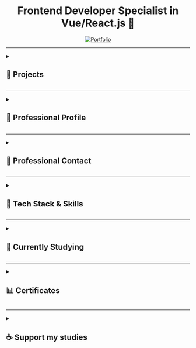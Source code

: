 <div align="center">

# Frontend Developer Specialist in Vue/React.js 🚀

</div>

<div align="center">
<a href="https://persona-nextjs-chronicles-part-2.netlify.app/en" target="_blank">
<img src="https://img.shields.io/badge/Portfolio-Showcase-2563eb?style=for-the-badge&logo=portfolio&logoColor=white" alt="Portfolio" title="View my professional portfolio - Showcasing projects and skills"/>
</a>
</div>

---

<details> <!-- INICIO DETAILS Projects -->
<summary><h2>📁 Projects</h2></summary>

<details> <!-- INICIO DETAILS Personal Projects -->
<summary><h3>🗂️ Personal Projects</h3></summary>

<details> <!-- INICIO DETAILS Chronicles -->
<summary><h3>└─🗺️ Chronicles (TypeScript/JavaScript)</h3></summary>

### 🌿 Breath Natural - NextJS

<div style="display: flex; gap: 10px; margin: 20px 0;">
<a href="https://breath-natural-nextjs-chronicles.netlify.app" target="_blank">
<img src="https://img.shields.io/badge/🌐_Live_Website-2563eb?style=for-the-badge" alt="Live Website" />
</a>
<a href="https://github.com/ricardo-camilo-programador-frontend-web/nextjs-chronicles-part-1" target="_blank">
<img src="https://img.shields.io/badge/📁_View_Repository-2563eb?style=for-the-badge" alt="Repository" />
</a>
</div>

<details> <!-- INICIO DETAILS Project Status -->
<summary>└─📑 Project Status</summary>
<img src="https://img.shields.io/badge/Status-Completed-success?style=flat-square" />

<img src="https://img.shields.io/badge/Type-Portfolio-007ACC?style=flat-square" />
</details> <!-- FINAL DETAILS Project Status -->

<details> <!-- INICIO DETAILS Project Details -->
<summary>└─📑 Project Details</summary>

## 🎯 Project Overview

A modern e-commerce platform for indoor plants, developed as a portfolio piece to demonstrate advanced frontend development capabilities. The project showcases my ability to create elegant, responsive, and user-friendly web applications.

## 🛠️ Technical Implementation
- **Framework:** Next.js
- **Styling:** Tailwind CSS
- **Features:**
- Dynamic routing and state management
- Interactive shopping cart functionality
- Clean and maintainable code architecture
- Integration with UI components
- Performance optimization
- SEO best practices

## ✨ Key Features
- Elegant and modern UI design
- Responsive layout for all devices
- Product catalog with detailed plant information
- Shopping cart functionality
- User testimonials section
- Interactive product navigation
- Smooth animations and transitions
- Multi-language support (PT/EN)

## 🎨 Design & Development
The project features a minimalist and nature-inspired design, focusing on user experience and visual appeal. Each component was carefully crafted to ensure both aesthetics and functionality, demonstrating attention to detail and modern design principles.

## 🔧 Technologies Used
- **Frontend:** Next.js
- **Styling:** Tailwind CSS
- **Language:** TypeScript
- **Analytics:** Google Tag Manager, Google Analytics
- **Deployment:** Netlify

## 🎯 Learning Outcomes
This project served as a practical application of modern frontend development practices, showcasing:
- Component architecture implementation
- State management solutions
- Responsive design techniques
- Performance optimization strategies
- Clean code principles
- Version control with Git

---

*This portfolio project demonstrates my capability to deliver professional-grade frontend solutions, with a focus on user experience, performance, and code quality. It represents my commitment to creating engaging and functional web applications using current industry standards and best practices.*
</details> <!-- FINAL DETAILS Project Details -->

<details> <!-- INICIO DETAILS Project Preview -->
<summary>└─📑 Project Preview</summary>
<img src="./assets/projects/breath-natural.png" alt="Breath Natural NextJS Chronicles Part 1 website preview" width="300" />
</details> <!-- FINAL DETAILS Project Preview -->

<details> <!-- INICIO DETAILS Project Technologies -->
<summary>└─📑 Project Technologies</summary>

![NextJS](https://img.shields.io/badge/NextJS-E0234E?style=for-the-badge&logo=nextjs&logoColor=white "Next.js - React framework for production")
![TypeScript](https://img.shields.io/badge/TypeScript-007ACC?style=for-the-badge&logo=typescript&logoColor=white "TypeScript - JavaScript with syntax for types")
![TailwindCSS](https://img.shields.io/badge/tailwindcss-%2338B2AC.svg?style=for-the-badge&logo=tailwind-css&logoColor=white "Tailwind CSS - A utility-first CSS framework")
![Axios](https://img.shields.io/badge/Axios-5A29E4?style=for-the-badge&logo=axios&logoColor=white "Axios - Promise based HTTP client")
![pnpm](https://img.shields.io/badge/pnpm-%234a4a4a.svg?style=for-the-badge&logo=pnpm&logoColor=f69220 "pnpm - Fast, disk space efficient package manager")
![Figma](https://img.shields.io/badge/Figma-F24E1E?style=for-the-badge&logo=figma&logoColor=white "Figma - Collaborative interface design tool")
![Microsoft Clarity](https://img.shields.io/badge/Microsoft_Clarity-%23000000.svg?style=for-the-badge&logo=microsoft-clarity&logoColor=white "Microsoft Clarity - Free website analytics tool")
![GTM](https://img.shields.io/badge/Google_Tag_Manager-%23000000.svg?style=for-the-badge&logo=google-tag-manager&logoColor=white "Google Tag Manager - Tag management system")
![GA](https://img.shields.io/badge/Google_Analytics-%23000000.svg?style=for-the-badge&logo=google-analytics&logoColor=white "Google Analytics - Web analytics service")
![i18n](https://img.shields.io/badge/i18n-Internationalization-FF69B4?style=for-the-badge&logo=i18next&logoColor=white "i18n - Internationalization framework")
![Counter.dev](https://img.shields.io/badge/Counter.dev-%23000000.svg?style=for-the-badge&logo=counter.dev&logoColor=white "Counter.dev - Privacy-friendly analytics")

</details> <!-- FINAL DETAILS Project Technologies -->

---

### 🍽️ Food Hut - Angular

<div style="display: flex; gap: 10px; margin: 20px 0;">
<a href="https://food-hut-angular-chronicles-1.netlify.app/" target="_blank">
<img src="https://img.shields.io/badge/🌐_Live_Website-2563eb?style=for-the-badge" alt="Live Website" />
</a>
<a href="https://github.com/ricardo-camilo-programador-frontend-web/angular-chronicles-part-1" target="_blank">
<img src="https://img.shields.io/badge/📁_View_Repository-2563eb?style=for-the-badge" alt="Repository" />
</a>
</div>

<details> <!-- INICIO DETAILS Project Status -->
<summary>└─📑 Project Status</summary>
<img src="https://img.shields.io/badge/Status-Completed-success?style=flat-square" />

<img src="https://img.shields.io/badge/Type-Portfolio-007ACC?style=flat-square" />
</details> <!-- FINAL DETAILS Project Status -->

<details> <!-- INICIO DETAILS Project Details -->
<summary>└─📑 Project Details</summary>

# 🍽️ Food Hut - Angular Chronicles

## 🎯 Project Overview
A modern restaurant landing page developed to demonstrate proficiency in Angular and modern web development practices. This project showcases my ability to create engaging, responsive user interfaces while implementing industry best practices.

## 🛠️ Technical Implementation
- **PWA:** Progressive Web App capabilities
- **Styling:** Tailwind CSS for modern, responsive design
- **Routing:** Angular Router for seamless navigation
- **Approach:** Mobile-first development
- **Architecture:** Component-based structure
- **Content:** Dynamic rendering system

## 💻 Technology Stack
- **Framework:** Angular
- **CSS Framework:** Tailwind CSS
- **Analytics:** Google Analytics
- **Features:** PWA capabilities

## 🌟 Key Features
- Modern, responsive design
- Mobile-optimized interface
- Fast loading times
- Smooth animations
- Interactive UI elements

## 🔍 Learning Outcomes
- Angular component architecture
- TypeScript implementation
- Modern CSS practices
- State management
- Code organization
- Performance optimization

## 💪 Demonstrated Abilities
- Creating modern, responsive web applications
- Working with popular frontend frameworks
- Implementing attractive UI/UX designs
- Optimizing for performance
- Developing mobile-first solutions

## 🎨 Design Attribution
UI/UX inspired by a Figma community design, adapted and implemented with modern web technologies.

## 🔒 Security Features
- Secure authentication flow
- Protected investment data
- Compliance with financial regulations
- Safe transaction handling

## 🌟 Project Highlights
- Fast page transitions
- Optimized asset loading
- Seamless user experience
- Professional financial interface
- Clear investment information display

---

*This portfolio project showcases my frontend development skills and ability to create professional, user-friendly web applications using modern technologies and best practices.*
</details> <!-- FINAL DETAILS Project Details -->

<details> <!-- INICIO DETAILS Video Preview -->
<summary>└─🎥 Video Preview</summary>
<a href="https://www.youtube.com/watch?v=qpa0vKH8gGQ" target="_blank">
<img src="https://img.shields.io/badge/Watch-Video_Preview-FF0000?style=for-the-badge&logo=youtube&logoColor=white" alt="Watch video preview on YouTube" />
</a>
</details> <!-- FINAL DETAILS Video Preview -->

<details> <!-- INICIO DETAILS Project Technologies -->
<summary>└─📑 Project Technologies</summary>

![Angular](https://img.shields.io/badge/Angular-DD0031?style=for-the-badge&logo=angular&logoColor=white "Angular - Platform for building web applications")
![TailwindCSS](https://img.shields.io/badge/tailwindcss-%2338B2AC.svg?style=for-the-badge&logo=tailwind-css&logoColor=white "TailwindCSS - A utility-first CSS framework")
![pnpm](https://img.shields.io/badge/pnpm-%234a4a4a.svg?style=for-the-badge&logo=pnpm&logoColor=f69220 "pnpm - Fast, disk space efficient package manager")
![Figma](https://img.shields.io/badge/Figma-F24E1E?style=for-the-badge&logo=figma&logoColor=white "Figma - Collaborative interface design tool")
![Microsoft Clarity](https://img.shields.io/badge/Microsoft_Clarity-%23000000.svg?style=for-the-badge&logo=microsoft-clarity&logoColor=white "Microsoft Clarity - Free website analytics tool")
![GTM](https://img.shields.io/badge/Google_Tag_Manager-%23000000.svg?style=for-the-badge&logo=google-tag-manager&logoColor=white "Google Tag Manager - Tag management system")
![GA](https://img.shields.io/badge/Google_Analytics-%23000000.svg?style=for-the-badge&logo=google-analytics&logoColor=white "Google Analytics - Web analytics service")
![Counter.dev](https://img.shields.io/badge/Counter.dev-%23000000.svg?style=for-the-badge&logo=counter.dev&logoColor=white "Counter.dev - Privacy-friendly analytics platform")

</details> <!-- FINAL DETAILS Project Technologies -->

---

### 🦁 Savana - NuxtJS

<div style="display: flex; gap: 10px; margin: 20px 0;">
<a href="https://savana-nuxtjs-chronicles-part-1.netlify.app/en" target="_blank">
<img src="https://img.shields.io/badge/🌐_Live_Website-2563eb?style=for-the-badge" alt="Live Website" />
</a>
<a href="https://github.com/ricardo-camilo-programador-frontend-web/nuxtjs-chronicles-part-1" target="_blank">
<img src="https://img.shields.io/badge/📁_View_Repository-2563eb?style=for-the-badge" alt="Repository" />
</a>
</div>

<details> <!-- INICIO DETAILS Project Status -->
<summary>└─📑 Project Status</summary>
<img src="https://img.shields.io/badge/Status-Paused-yellow?style=flat-square" />
<img src="https://img.shields.io/badge/Type-Portfolio-007ACC?style=flat-square" />
</details> <!-- FINAL DETAILS Project Status -->

<details> <!-- INICIO DETAILS Project Preview -->
<summary>└─📑 Project Preview</summary>
<img src="./assets/projects/savana.webp" alt="Savana NuxtJS Chronicles Part 1 website preview" width="300" />
</details> <!-- FINAL DETAILS Project Preview -->

<details> <!-- INICIO DETAILS Project Details -->
<summary>└─📑 Project Details</summary>

## 🎯 Overview

A portfolio project showcasing frontend development skills using NuxtJS, demonstrating modern web development practices and UI/UX implementation.

## 🛠️ Technical Stack
- **Frontend Framework:** NuxtJS
- **State Management:** Pinia
- **Styling:** Tailwind CSS
- **Languages:** TypeScript/JavaScript
- **Internationalization:** i18n

## ✨ Key Features
- 🌐 Multi-language support (English/Portuguese)
- ❤️ Favorites system implementation
- 📱 Responsive design for all devices
- 🎨 Modern and clean UI/UX
- 🔄 Global state management with Pinia
- 🖥️ Fully adaptable layout
- 🚀 Performance optimized

## 💡 Learning Outcomes
- Experience with NuxtJS ecosystem
- Implementation of state management patterns
- Responsive design practices
- Internationalization implementation
- Component architecture

## 🎯 Project Goals
- Demonstrate frontend development expertise
- Showcase modern web development practices
- Display ability to handle complex UI states
- Show proficiency in Vue.js ecosystem

## 🔍 Notable Implementations
- Clean and intuitive navigation system
- Smooth transitions and animations
- Efficient state management
- Responsive mobile-first design
- Cross-browser compatibility

---

*This project serves as a practical demonstration of frontend development capabilities, particularly in the Vue.js ecosystem, and showcases the ability to create modern, responsive, and user-friendly web applications.*
</details> <!-- FINAL DETAILS Project Details -->

<details> <!-- INICIO DETAILS Project Technologies -->
<summary>└─📑 Project Technologies</summary>

![Nuxt.js](https://img.shields.io/badge/Nuxt.js-%2300DC82.svg?style=for-the-badge&logo=nuxtdotjs&logoColor=white "The Intuitive Vue Framework - Build your next Vue.js application with confidence using Nuxt")
![TypeScript](https://img.shields.io/badge/TypeScript-007ACC?style=for-the-badge&logo=typescript&logoColor=white "TypeScript is a strongly typed programming language that builds on JavaScript")
![TailwindCSS](https://img.shields.io/badge/tailwindcss-%2338B2AC.svg?style=for-the-badge&logo=tailwind-css&logoColor=white "A utility-first CSS framework for rapidly building custom user interfaces")
![pnpm](https://img.shields.io/badge/pnpm-%234a4a4a.svg?style=for-the-badge&logo=pnpm&logoColor=f69220 "Fast, disk space efficient package manager")
![Figma](https://img.shields.io/badge/Figma-F24E1E?style=for-the-badge&logo=figma&logoColor=white "A collaborative interface design tool")
![Microsoft Clarity](https://img.shields.io/badge/Microsoft_Clarity-%23000000.svg?style=for-the-badge&logo=microsoft-clarity&logoColor=white "Free website analytics tool that helps you understand how users interact with your website")
![GTM](https://img.shields.io/badge/Google_Tag_Manager-%23000000.svg?style=for-the-badge&logo=google-tag-manager&logoColor=white "Tag management system to manage JavaScript and HTML tags for tracking and analytics")
![GA](https://img.shields.io/badge/Google_Analytics-%23000000.svg?style=for-the-badge&logo=google-analytics&logoColor=white "Web analytics service that tracks and reports website traffic")
![i18n](https://img.shields.io/badge/i18n-Internationalization-FF69B4?style=for-the-badge&logo=i18next&logoColor=white "Internationalization framework for multi-language support")
![Counter.dev](https://img.shields.io/badge/Counter.dev-%23000000.svg?style=for-the-badge&logo=counter.dev&logoColor=white "Simple and privacy-friendly website analytics")

</details> <!-- FINAL DETAILS Project Technologies -->

---

### 🎭 Persona - NextJS

<div style="display: flex; gap: 10px; margin: 20px 0;">
<a href="https://persona-nextjs-chronicles-2.netlify.app" target="_blank">
<img src="https://img.shields.io/badge/🌐_Live_Website-2563eb?style=for-the-badge" alt="Live Website" />
</a>
<a href="https://github.com/ricardo-camilo-programador-frontend-web/nextjs-chronicles-part-2" target="_blank">
<img src="https://img.shields.io/badge/📁_View_Repository-2563eb?style=for-the-badge" alt="Repository" />
</a>
</div>

<details> <!-- INICIO DETAILS Project Status -->
<summary>└─📑 Project Status</summary>
<img src="https://img.shields.io/badge/Status-Ongoing-orange?style=flat-square" />
<img src="https://img.shields.io/badge/Type-Portfolio-007ACC?style=flat-square" />
</details> <!-- FINAL DETAILS Project Status -->

<details> <!-- INICIO DETAILS Project Preview -->
<summary>└─📑 Project Preview</summary>
<img src="./assets/projects/persona.png" alt="Persona NextJS Chronicles Part 2 website preview" width="300" />
</details> <!-- FINAL DETAILS Project Preview -->

<details> <!-- INICIO DETAILS Project Details -->
<summary>└─📑 Project Details</summary>

## 📝 Description

A modern, responsive portfolio website showcasing my professional experience as a Frontend Developer with 4+ years of expertise in transforming business challenges into high-impact digital solutions.

## 🛠️ Technical Implementation
- Built with Next.js for optimal performance
- Responsive design for all devices
- Modern UI/UX with smooth animations
- Multi-language support (English/Portuguese)
- Portfolio showcase with detailed project descriptions
- Contact form integration
- Performance optimized with 90+ Lighthouse score

## 💻 Tech Stack
- Next.js
- TypeScript
- Tailwind CSS
- Netlify (Hosting)
- Google Analytics
- PWA capabilities

## 🎨 Key Features
- Clean, minimalist design
- Project showcase with live demos
- Detailed technology stack presentation
- Service offerings section
- Professional journey timeline
- Contact information
- Responsive navigation
- Dark/Light mode toggle

## 📱 Highlighted Projects Showcase
- 🪴 **Breath Natural** [Next.js E-commerce](https://breath-natural-nextjs-chronicles.netlify.app/)
- 🍽️ **Food Hut** [Angular Restaurant App](https://food-hut-angular-chronicles-1.netlify.app/)
- 🦁 **Savana** [Nuxt 3 Project](https://savana-nuxtjs-chronicles-part-1.netlify.app/en)

## 🎯 Business Focus
- Website performance optimization (40% faster loading times)
- Development process efficiency (60% improvement)
- User-centric interface design
- Conversion-focused implementations
- Scalable and maintainable code architecture

## 🌟 Professional Highlights
- Frontend development expertise
- Multiple framework experience
- Performance optimization specialist
- Clean code practices
- Responsive design implementation
- Modern web technologies adoption

</details> <!-- FINAL DETAILS Project Details -->

<details> <!-- INICIO DETAILS Project Technologies -->
<summary>└─📑 Project Technologies</summary>

![NextJS](https://img.shields.io/badge/NextJS-E0234E?style=for-the-badge&logo=nextjs&logoColor=white "Next.js - React framework for production")
![TypeScript](https://img.shields.io/badge/TypeScript-007ACC?style=for-the-badge&logo=typescript&logoColor=white "TypeScript - JavaScript with syntax for types")
![TailwindCSS](https://img.shields.io/badge/tailwindcss-%2338B2AC.svg?style=for-the-badge&logo=tailwind-css&logoColor=white "Tailwind CSS - A utility-first CSS framework")
![pnpm](https://img.shields.io/badge/pnpm-%234a4a4a.svg?style=for-the-badge&logo=pnpm&logoColor=f69220 "pnpm - Fast, disk space efficient package manager")
![Figma](https://img.shields.io/badge/Figma-F24E1E?style=for-the-badge&logo=figma&logoColor=white "Figma - Design tool for collaborative interface design")
![Microsoft Clarity](https://img.shields.io/badge/Microsoft_Clarity-%23000000.svg?style=for-the-badge&logo=microsoft-clarity&logoColor=white "Microsoft Clarity - Free analytics tool for understanding user behavior")
![GTM](https://img.shields.io/badge/Google_Tag_Manager-%23000000.svg?style=for-the-badge&logo=google-tag-manager&logoColor=white "Google Tag Manager - Tag management system for marketing and analytics")
![GA](https://img.shields.io/badge/Google_Analytics-%23000000.svg?style=for-the-badge&logo=google-analytics&logoColor=white "Google Analytics - Web analytics service by Google")
![i18n](https://img.shields.io/badge/i18n-Internationalization-FF69B4?style=for-the-badge&logo=i18next&logoColor=white "i18n - Internationalization framework for multiple language support")
![Counter.dev](https://img.shields.io/badge/Counter.dev-%23000000.svg?style=for-the-badge&logo=counter.dev&logoColor=white "Counter.dev - Privacy-friendly analytics platform")

</details> <!-- FINAL DETAILS Project Technologies -->

---

### 🌟 Zenith - NodeJS

<div style="display: flex; gap: 10px; margin: 20px 0;">
<a href="https://replit.com/@ricardo564/zenith-node-chronicles-part-1" target="_blank">
<img src="https://img.shields.io/badge/🌐_Live_Website-2563eb?style=for-the-badge" alt="Live Website" />
</a>
<a href="https://github.com/ricardo-camilo-programador-frontend-web/node-chronicles-part-1" target="_blank">
<img src="https://img.shields.io/badge/📁_View_Repository-2563eb?style=for-the-badge" alt="Repository" />
</a>
</div>

<details> <!-- INICIO DETAILS Project Status -->
<summary>└─📑 Project Status</summary>
<img src="https://img.shields.io/badge/Status-Completed-success?style=flat-square" />
<img src="https://img.shields.io/badge/Type-Study-007ACC?style=flat-square" />
</details> <!-- FINAL DETAILS Project Status -->

<details> <!-- INICIO DETAILS Project Preview -->
<summary>└─📑 Project Preview</summary>
<img src="./assets/projects/zenith-node-chronicles-part-1.png" alt="Zenith Node Chronicles Part 1 website preview" width="300" />
</details> <!-- FINAL DETAILS Project Preview -->

<details> <!-- INICIO DETAILS Project Details -->
<summary>└─📑 Project Details</summary>
A basic web server project in Node.js that demonstrates fundamental concepts of backend development.

🎯 Learning Objectives
- Creation of a native HTTP server in Node.js
- Page routing
- File manipulation (File System)
- Error handling
- Basic internationalization (i18n)
- Basic security (path sanitization)

🛠️ Technologies Used
- Node.js
- TypeScript
- HTML
- Git
- Replit (Deploy)

🚀 Implemented Features
- Custom HTTP server without frameworks
- Manual routing system
- Support for multiple languages (PT/EN)
- 404 error handling
- Path sanitization for security
- Appropriate HTTP headers

📚 Overview
Learning Node.js fundamentals following freeCodeCamp's tutorial. This repository contains hands-on examples and projects to help you master Node.js core concepts.

Built-in Modules:
- 💻 OS Module
- 🗂️ PATH Module
- 📁 FS (File System) Module
- 🌐 HTTP Module

Core Concepts:
- 🔄 Event-Driven Programming
- 🖥️ Server Creation
- 📂 File Operations

📖 Resources
Based on:
- FreeCodeCamp's tutorial: How to Get Started with NodeJS – a Handbook for Beginners
- Project: Basic Informational Site
</details> <!-- FINAL DETAILS Project Details -->

<details> <!-- INICIO DETAILS Project Technologies -->
<summary>└─📑 Project Technologies</summary>

![NodeJS](https://img.shields.io/badge/Node.js-43853D?style=for-the-badge&logo=node.js&logoColor=white "Node.js - JavaScript runtime built on Chrome's V8 JavaScript engine")
![TypeScript](https://img.shields.io/badge/TypeScript-007ACC?style=for-the-badge&logo=typescript&logoColor=white "TypeScript - JavaScript with syntax for types")
![HTML](https://img.shields.io/badge/HTML-239120?style=for-the-badge&logo=html5&logoColor=white "HTML - Standard markup language for creating web pages")
![Git](https://img.shields.io/badge/Git-F05032?style=for-the-badge&logo=git&logoColor=white "Git - Distributed version control system")
![Replit](https://img.shields.io/badge/Replit-667881?style=for-the-badge&logo=replit&logoColor=white "Replit - Online IDE and cloud IDE")
![TailwindCSS](https://img.shields.io/badge/tailwindcss-%2338B2AC.svg?style=for-the-badge&logo=tailwind-css&logoColor=white "A utility-first CSS framework")

</details> <!-- FINAL DETAILS Project Technologies -->

---
</details> <!-- FINAL DETAILS Chronicles -->

</details> <!-- FINAL DETAILS Personal Projects -->

<details> <!-- INICIO DETAILS Freelance Projects -->
<summary><h3>🤝 Freelance Projects</h3></summary>

### 🏢 Edificio Canadá - Landing Page

<div style="display: flex; gap: 10px; margin: 20px 0;">
<a href="https://edificio-canada-freelance-langing.netlify.app/" target="_blank">
<img src="https://img.shields.io/badge/🌐_Live_Website-2563eb?style=for-the-badge" alt="Live Website" />
</a>
</div>

<details> <!-- INICIO DETAILS Project Status -->
<summary>└─📑 Project Status</summary>
<img src="https://img.shields.io/badge/Status-Completed-success?style=flat-square" />
<img src="https://img.shields.io/badge/Type-Freelance-FF7F50?style=flat-square" />
</details> <!-- FINAL DETAILS Project Status -->

<details> <!-- INICIO DETAILS Project Preview -->
<summary>└─📑 Project Preview</summary>
<img src="./assets/projects/edificio-canada-rvone-freelance.png" alt="Edificio Canadá website preview" width="300" />
</details> <!-- FINAL DETAILS Project Preview -->

<details> <!-- INICIO DETAILS Project Details -->
<summary>└─📑 Project Details</summary>

## 🎯 Project Overview
A high-end real estate landing page for Edificio Canadá, showcasing luxury apartments with a focus on conversion and user experience.

## 🛠️ Technical Implementation
- **Framework:** Next.js 13
- **Styling:** Tailwind CSS
- **Language:** TypeScript
- **Rendering:** Server-Side Rendering (SSR)
- **Focus:** SEO optimization and performance

## 🔍 Development Role
- Implementation of pre-designed layout
- Responsive design enhancements
- SEO optimization
- Performance improvements

## ⚡ Performance Highlights
- 90+ Lighthouse score
- Optimized loading times
- Automated sitemap and robots.txt
- Dynamic meta tags

## 🎨 Key Features
- Modern and elegant landing page design
- Dedicated sections for benefits, location, and gallery
- Conversion-optimized contact form
- User experience focused on high-end real estate

## 🌟 Project Achievements
- Advanced SEO implementation with dynamic meta tags
- Responsive and accessible design
- Performance optimization
- Conversion-focused implementation

---

*Project developed as a freelance developer*
</details> <!-- FINAL DETAILS Project Details -->

<details> <!-- INICIO DETAILS Project Technologies -->
<summary>└─📑 Project Technologies</summary>

![Next.js](https://img.shields.io/badge/Next.js-000000?style=for-the-badge&logo=nextdotjs&logoColor=white "Next.js - The React Framework for Production")
![TypeScript](https://img.shields.io/badge/TypeScript-007ACC?style=for-the-badge&logo=typescript&logoColor=white "TypeScript - JavaScript with syntax for types")
![TailwindCSS](https://img.shields.io/badge/tailwindcss-%2338B2AC.svg?style=for-the-badge&logo=tailwind-css&logoColor=white "Tailwind CSS - A utility-first CSS framework")
![Netlify](https://img.shields.io/badge/netlify-%23000000.svg?style=for-the-badge&logo=netlify&logoColor=#00C7B7 "Netlify - Platform for modern web projects")
![SEO](https://img.shields.io/badge/SEO-Optimization-00A86B?style=for-the-badge&logo=searchengineland&logoColor=white "SEO - Search Engine Optimization")
![SSR](https://img.shields.io/badge/SSR-Server_Side_Rendering-4285F4?style=for-the-badge&logo=vercel&logoColor=white "SSR - Server Side Rendering")

</details> <!-- FINAL DETAILS Project Technologies -->

</details> <!-- FINAL DETAILS Freelance Projects -->

### 👥 Projects With Friends

<details> <!-- INICIO DETAILS Lembre de min -->
<summary>└─🎮 Lembre de min - Visual Novel Game with Anne <br> <img src="https://img.shields.io/badge/Status-Paused-yellow?style=flat-square" /> <img src="https://img.shields.io/badge/Type-Study-007ACC?style=flat-square" /></summary>

<div style="display: flex; gap: 10px; margin: 20px 0;">
<a href="https://lembredemin.netlify.app/" target="_blank">
<img src="https://img.shields.io/badge/🌐_Live_Website-2563eb?style=for-the-badge" alt="Live Website" />
</a>
<a href="https://github.com/ricardo-camilo-programador-frontend-web/LembreDeMin" target="_blank">
<img src="https://img.shields.io/badge/📁_View_Repository-2563eb?style=for-the-badge" alt="Repository" />
</a>
</div>

<details> <!-- INICIO DETAILS Project Status -->
<summary>└─📑 Project Status</summary>
  <img src="https://img.shields.io/badge/Status-Paused-yellow?style=flat-square" />
  <img src="https://img.shields.io/badge/Type-Study-007ACC?style=flat-square" />
</details> <!-- FINAL DETAILS Project Status -->

<details> <!-- INICIO DETAILS Project Preview -->
<summary>└─📑 Project Preview</summary>
  <img src="./assets/projects/lembre-de-min.png" alt="Lembre de Min Visual Novel Game preview" width="300" />
</details> <!-- FINAL DETAILS Project Preview -->

<details> <!-- INICIO DETAILS Project Details -->
<summary>└─📑 Project Details</summary>

## 🎯 Project Overview
A collaborative visual novel game project combining programming expertise with creative storytelling.

## 🛠️ Technical Stack
- **Engine:** Ren'Py Visual Novel Engine
- **Language:** Python
- **Graphics:** Custom artwork and animations
- **Audio:** Sound effects and music system
- **Status:** In Development

## 🎨 Features
- Interactive storytelling system
- Multiple story paths and endings
- Character dialogue management
- Custom artwork integration
- Sound and music implementation
- Save/Load game functionality

## 🎨 Development Focus
- Engaging narrative experience
- Intuitive user interface
- Smooth scene transitions
- Performance optimization
- Cross-platform compatibility

## 👥 Team Collaboration
- **Programming:** Ricardo Camilo
- **Art & Story:** [@anneanneannehp](https://www.instagram.com/anneanneannehp/)

## 🎯 Project Goals
- Create an engaging visual novel experience
- Implement branching storylines
- Optimize performance and loading times
- Ensure cross-platform compatibility
- Deliver polished user experience

---

*Project in active development - More features and content coming soon!*

</details> <!-- FINAL DETAILS Project Details -->

<details> <!-- INICIO DETAILS Project Technologies -->
<summary>└─📑 Project Technologies</summary>

![Python](https://img.shields.io/badge/python-3670A0?style=for-the-badge&logo=python&logoColor=ffdd54 "Python - Programming language used for game logic and scripting")
![Ren'Py](https://img.shields.io/badge/Ren'Py-FF7F7F?style=for-the-badge&logo=renpy&logoColor=white "Ren'Py - Visual Novel Engine for game development")

</details> <!-- FINAL DETAILS Project Technologies -->

</details> <!-- FINAL DETAILS Projects With Friends -->

</details> <!-- FINAL DETAILS Projects -->

---

<details> <!-- INICIO Professional Profile -->
<summary><h2>📁 Professional Profile</h2></summary>

<table>
<tr>
<td style="background-color: #ffffff; padding: 20px;">
<picture>
<source media="(prefers-color-scheme: dark)" srcset="./assets/profile/Ricardo Camilo - Frontend Developer - Profile.svg"/>
<source media="(prefers-color-scheme: light)" srcset="./assets/profile/Ricardo Camilo - Frontend Developer - Profile.svg"/>
<img src="./assets/profile/Ricardo Camilo - Frontend Developer - Profile.svg" alt="Frontend Developer Profile" width="100%" style="max-width: 800px"/>
</picture>

<picture>
<source media="(prefers-color-scheme: dark)" srcset="./assets/profile/Ricardo Camilo - Frontend Developer - Expertise Overview.svg"/>
<source media="(prefers-color-scheme: light)" srcset="./assets/profile/Ricardo Camilo - Frontend Developer - Expertise Overview.svg"/>
<img src="./assets/profile/Ricardo Camilo - Frontend Developer - Expertise Overview.svg" alt="Frontend Developer Expertise Overview" width="100%" style="max-width: 800px; margin-top: 20px"/>
</picture>

<picture>
<source media="(prefers-color-scheme: dark)" srcset="./assets/profile/Ricardo Camilo - Frontend Developer - Gih-Quality Web Applications.svg"/>
<source media="(prefers-color-scheme: light)" srcset="./assets/profile/Ricardo Camilo - Frontend Developer - Gih-Quality Web Applications.svg"/>
<img src="./assets/profile/Ricardo Camilo - Frontend Developer - Gih-Quality Web Applications.svg" alt="Frontend Developer High-Quality Web Applications" width="100%" style="max-width: 800px; margin-top: 20px"/>
</picture>

<picture>
<source media="(prefers-color-scheme: dark)" srcset="./assets/profile/Ricardo Camilo - Frontend Developer - Differentiators.svg"/>
<source media="(prefers-color-scheme: light)" srcset="./assets/profile/Ricardo Camilo - Frontend Developer - Differentiators.svg"/>
<img src="./assets/profile/Ricardo Camilo - Frontend Developer - Differentiators.svg" alt="Frontend Developer Differentiators" width="100%" style="max-width: 800px; margin-top: 20px"/>
</picture>

<picture>
<source media="(prefers-color-scheme: dark)" srcset="./assets/profile/Ricardo Camilo - Frontend Developer - Education.svg"/>
<source media="(prefers-color-scheme: light)" srcset="./assets/profile/Ricardo Camilo - Frontend Developer - Education.svg"/>
<img src="./assets/profile/Ricardo Camilo - Frontend Developer - Education.svg" alt="Frontend Developer Education" width="100%" style="max-width: 800px; margin-top: 20px"/>
</picture>
</td>
</tr>
</table>

</details> <!-- FINAL Professional Profile -->

---

<details>
<summary><h2>📁 Professional Contact</h2></summary>

<a href="https://www.linkedin.com/in/ricardo-camilo-frontend-web-developer/" target="_blank">
<img src="https://img.shields.io/badge/LinkedIn-%230077B5.svg?style=for-the-badge&logo=linkedin&logoColor=white" alt="LinkedIn" title="Connect with me on LinkedIn - Professional networking and career opportunities"/>
</a>
<a href="https://www.99freelas.com.br/user/ricardo-camilo-frontend-developer-typescript" target="_blank">
<img src="https://img.shields.io/badge/99Freelas-%2300B057.svg?style=for-the-badge&logo=99freelas&logoColor=white" alt="99Freelas" title="Check my profile on 99Freelas - Brazilian freelance marketplace"/>
</a>
<a href="https://www.workana.com/freelancer/7a5de74a4785b737b517d8746a01cd23" target="_blank">
<img src="https://img.shields.io/badge/Workana-%23204ECF.svg?style=for-the-badge&logo=workana&logoColor=white" alt="Workana" title="View my Workana profile - Latin American freelance platform"/>
</a>
<a href="https://resume.io/r/4bDKkHLB9" target="_blank">
<img src="https://img.shields.io/badge/Resume-%23000000.svg?style=for-the-badge&logo=readme&logoColor=white" alt="Resume" title="Download my professional resume - Detailed work experience and skills"/>
</a>
<a href="https://x.com/Ricardo50993066" target="_blank">
<img src="https://img.shields.io/badge/Twitter-000000?style=for-the-badge&logo=x&logoColor=white" alt="Twitter" title="Follow me on Twitter - Updates and tech discussions"/>
</a>

</details> <!-- FINAL Professional Contact -->

---

<details>
<summary><h2>📁 Tech Stack & Skills</h2></summary>

<p align="center">
<img src="https://img.shields.io/badge/react-%2320232a.svg?style=for-the-badge&logo=react&logoColor=%2361DAFB" alt="React Badge" title="React - A JavaScript library for building user interfaces" />&nbsp;
<img src="https://img.shields.io/badge/vuejs-%2335495e.svg?style=for-the-badge&logo=vuedotjs&logoColor=%234FC08D" alt="Vue.js Badge" title="Vue.js - The Progressive JavaScript Framework" />&nbsp;
<img src="https://img.shields.io/badge/typescript-%23007ACC.svg?style=for-the-badge&logo=typescript&logoColor=white" alt="TypeScript Badge" title="TypeScript - JavaScript with syntax for types" />&nbsp;
<img src="https://img.shields.io/badge/Nuxt-002E3B?style=for-the-badge&logo=nuxtdotjs&logoColor=white" alt="Nuxt.js Badge" title="Nuxt.js - The Intuitive Vue Framework" />&nbsp;
<img src="https://img.shields.io/badge/astro-%232C2052.svg?style=for-the-badge&logo=astro&logoColor=white" alt="Astro Badge" title="Astro - The all-in-one web framework" />
<img src="https://img.shields.io/badge/tailwindcss-%2338B2AC.svg?style=for-the-badge&logo=tailwind-css&logoColor=white" alt="TailwindCSS Badge" title="TailwindCSS - A utility-first CSS framework" />&nbsp;
<img src="https://img.shields.io/badge/Vuetify-1867C0?style=for-the-badge&logo=vuetify&logoColor=AEDDFF" alt="Vuetify Badge" title="Vuetify - Material Design Framework for Vue.js" />&nbsp;
<img src="https://img.shields.io/badge/vite-%23646CFF.svg?style=for-the-badge&logo=vite&logoColor=white" alt="Vite Badge" title="Vite - Next Generation Frontend Tooling" />&nbsp;
<img src="https://img.shields.io/badge/Qwik-%23000000.svg?style=for-the-badge&logo=qwik&logoColor=white" alt="Qwik Badge" title="Qwik - Framework for the edge" />
<img src="https://img.shields.io/badge/SOLID-000000?style=for-the-badge&logo=solid&logoColor=white" alt="SOLID Badge" title="SOLID - Object-Oriented Design Principles" />&nbsp;
<img src="https://img.shields.io/badge/CLEAN_CODE-000000?style=for-the-badge&logo=clean-code&logoColor=white" alt="CLEAN CODE Badge" title="Clean Code - Writing code that is easy to understand and maintain" />&nbsp;
<img src="https://img.shields.io/badge/PERFORMANCE-000000?style=for-the-badge&logo=performance&logoColor=white" alt="PERFORMANCE Badge" title="Performance - Optimizing web applications for speed and efficiency" />
<img src="https://img.shields.io/badge/DATA--DRIVEN-000000?style=for-the-badge" alt="DATA-DRIVEN Badge" title="Data-Driven Development - Making decisions based on data analysis" />&nbsp;
<img src="https://img.shields.io/badge/MOBILE--FIRST-000000?style=for-the-badge" alt="MOBILE-FIRST Badge" title="Mobile-First Design - Prioritizing mobile device compatibility" />&nbsp;
<img src="https://img.shields.io/badge/ACCESSIBILITY-000000?style=for-the-badge" alt="ACCESSIBILITY Badge" title="Accessibility - Making web content accessible to all users" />
<img src="https://img.shields.io/badge/CROSS--BROWSER-000000?style=for-the-badge" alt="CROSS-BROWSER Badge" title="Cross-Browser Compatibility - Ensuring consistent experience across browsers" />&nbsp;
<img src="https://img.shields.io/badge/RESPONSIVE-000000?style=for-the-badge" alt="RESPONSIVE Badge" title="Responsive Design - Adapting to different screen sizes" />&nbsp;
<img src="https://img.shields.io/badge/Axios-5A29E4?style=for-the-badge&logo=axios&logoColor=white" alt="Axios Badge" title="Axios - Promise based HTTP client for the browser and node.js" />&nbsp;
<img src="https://img.shields.io/badge/pnpm-%234a4a4a.svg?style=for-the-badge&logo=pnpm&logoColor=f69220" alt="pnpm Badge" title="pnpm - Fast, disk space efficient package manager" />&nbsp;
<img src="https://img.shields.io/badge/Figma-F24E1E?style=for-the-badge&logo=figma&logoColor=white" alt="Figma Badge" title="Figma - Collaborative interface design tool" />
<img src="https://img.shields.io/badge/Angular-DD0031?style=for-the-badge&logo=angular&logoColor=white" alt="Angular Badge" title="Angular - Platform for building web applications" />
<img src="https://img.shields.io/badge/REST_API-000000?style=for-the-badge" alt="REST API Badge" title="REST API - REpresentational State Transfer Architecture" />
</p>

</details> <!-- FINAL Tech Stack & Skills -->

---

<details>
<summary><h2>📁 Currently Studying</h2></summary>

![NextJS](https://img.shields.io/badge/nextjs-%23E0234E.svg?style=for-the-badge&logo=nextjs&logoColor=white "Next.js - The React Framework for Production")
![Angular](https://img.shields.io/badge/Angular-DD0031?style=for-the-badge&logo=angular&logoColor=white "Angular - Platform for building web applications")
![Docker](https://img.shields.io/badge/Docker-2496ED?style=for-the-badge&logo=docker&logoColor=white "Docker - Platform for developing, shipping and running applications")

</details> <!-- FINAL Currently Studying -->

---

<div align="center">

</div>

<details>
<summary><h2>📊 Certificates</h2></summary>

### 🌐 English Proficiency - EF SET

<a href="https://cert.efset.org/pt/75Zscf" target="_blank">
<img src="https://img.shields.io/badge/EF_SET-C1_Advanced-purple?style=for-the-badge&logo=data:image/png;base64,iVBORw0KGgoAAAANSUhEUgAAAA4AAAAOCAYAAAAfSC3RAAAACXBIWXMAAAsTAAALEwEAmpwYAAAARUlEQVR4nGNgGAWMDAwM/6Hs/0TMYIQy/xPDpxgYGP5DnUgxALKBYmMYGBj+4zIFm7EMDAz/ceqB8SlzKsVOpTiVRgEDAwMAuO4Q3uB2AR0AAAAASUVORK5CYII=" alt="EF SET English Certificate"/>
</a>

- **Score:** 66/100 (C1 Advanced)
- **Reading:** 72/100 (C2 Mastery)
- **Listening:** 60/100 (B2 Independent)

</details> <!-- FINAL Certificates -->

---

<details>
<summary><h2>☕ Support my studies</h2></summary>

If you find my work helpful and would like to support me, you can:

### 💰 Buy me a coffee

<a href="https://buymeacoffee.com/ricardo.camilo.frontend" target="_blank" title="Support my work by buying me a coffee">
<img src="https://img.shields.io/badge/Buy_Me_A_Coffee-FFDD00?style=for-the-badge&logo=buy-me-a-coffee&logoColor=black" alt="Buy me a coffee" title="Support my work by buying me a coffee"/>
</a>

### <img src="https://img.shields.io/badge/Bitcoin-000?style=for-the-badge&logo=bitcoin&logoColor=F7931A" alt="Bitcoin" title="Donate Bitcoin"/>

key: <span title="Bitcoin wallet address">bc1qdgqe3a4nruxwlp5wmuajyz0d9tv4hnf26qyta6</span>

<details> <!-- INICIO Bitcoin QR Code -->
<summary title="Click to show/hide Bitcoin QR code">Bitcoin QR Code</summary>
<img src="./assets/bitcoin-qr.webp" alt="Bitcoin QR Code" width="320px" title="Scan this QR code to donate Bitcoin"/>
</details> <!-- FINAL Bitcoin QR Code -->

---

<div align="center">

## 🚀 Available for Freelance Projects and Opportunities!

### Specialist in creating modern and performant web experiences

</div>

---

<div align="center">

![Profile Views](https://komarev.com/ghpvc/?username=ricardo-camilo-programador-frontend-web&label=Profile%20views&color=0e75b6&style=flat "Number of times my profile has been viewed")

</div>
